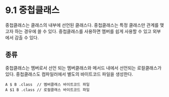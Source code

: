 # 9.1 중첩클래스
중첩클래스는 클래스의 내부에 선언된 클래스다. 중첩클래스는 특정 클래스만 관계를 맺고자 하는 경우에 쓸 수 있다.
중첩클래스를 사용하면 멤버를 쉽게 사용할 수 있고 외부에서 감출 수 있다.
## 종류
중첩클래스는 멤버로서 선언 되는 멤버클래스와 메서드 내에서 선언되는 로컬클래스가 있다.
중첩클래스도 컴파일러에서 별도의 바이트코드 파일을 생성한다. 
~~~text
A $ B .class  // 멤버클래스 바이트코드 파일
A $1 B .class // 로컬클래스 바이트코드 파일
~~~

